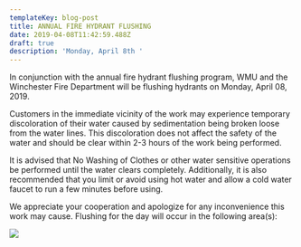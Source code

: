 ```yaml
---
templateKey: blog-post
title: ANNUAL FIRE HYDRANT FLUSHING
date: 2019-04-08T11:42:59.488Z
draft: true
description: 'Monday, April 8th '
---
```

In conjunction with the annual fire hydrant flushing program, WMU and the Winchester Fire Department will be flushing hydrants on Monday, April 08, 2019. 

Customers in the immediate vicinity of the work may experience temporary discoloration of their water caused by sedimentation being broken loose from the water lines.  This discoloration does not affect the safety of the water and should be clear within 2-3 hours of the work being performed.  

It is advised that No Washing of Clothes or other water sensitive operations be performed until the water clears completely.  Additionally, it is also recommended that you limit or avoid using hot water and allow a cold water faucet to run a few minutes before using.  

We appreciate your cooperation and apologize for any inconvenience this work may cause.  Flushing for the day will occur in the following area(s):

![](/img/city-day-1.jpg)
